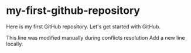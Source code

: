 # my-first-github-repository
Here is my first GitHub repository. Let's get started with GitHub.

This line was modified manually during conflicts resolution
Add a new line locally.
